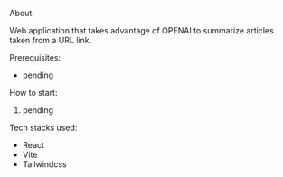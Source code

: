 About:

Web application that takes advantage of OPENAI to summarize articles taken from a URL link.

Prerequisites:
* pending


How to start:

1. pending


Tech stacks used:

* React
* Vite
* Tailwindcss


